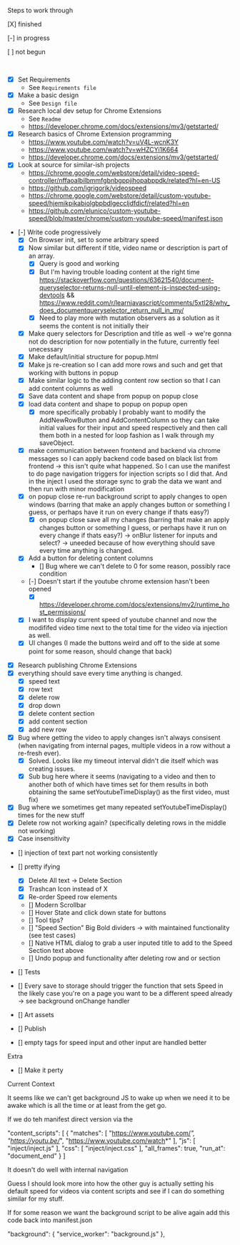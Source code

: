 Steps to work through

[X] finished

[-] in progress

[ ] not begun

<br/>

- [X] Set Requirements
    - See `Requirements file`
- [X] Make a basic design
    - See `Design file`
- [X] Research local dev setup for Chrome Extensions
    - See `Readme`
    - https://developer.chrome.com/docs/extensions/mv3/getstarted/
- [X] Research basics of Chrome Extension programming
    - https://www.youtube.com/watch?v=uV4L-wcnK3Y
    - https://www.youtube.com/watch?v=wHZCYi1K664
    - https://developer.chrome.com/docs/extensions/mv3/getstarted/
- [X] Look at source for similar-ish projects
    - https://chrome.google.com/webstore/detail/video-speed-controller/nffaoalbilbmmfgbnbgppjihopabppdk/related?hl=en-US
    - https://github.com/igrigorik/videospeed
    - https://chrome.google.com/webstore/detail/custom-youtube-speed/hjemikpikabiolgbpbdlgeccljdfdicf/related?hl=en
    - https://github.com/elunico/custom-youtube-speed/blob/master/chrome/custom-youtube-speed/manifest.json
- [-] Write code progressively
    - [X] On Browser init, set to some arbitrary speed 
    - [X] Now similar but different if title, video name or description is part of an array. 
        - [X] Query is good and working 
        - [X] But I'm having trouble loading content at the right time https://stackoverflow.com/questions/63621540/document-queryselector-returns-null-until-element-is-inspected-using-devtools && https://www.reddit.com/r/learnjavascript/comments/5xtl28/why_does_documentqueryselector_return_null_in_my/
        - [X] Need to play more with mutation observers as a solution as it seems the content is not initially their
    - [X] Make query selectors for Description and title as well -> we're gonna not do description for now potentially in the future, currently feel unecessary
    - [X] Make default/initial structure for popup.html
    - [X] Make js re-creation so I can add more rows and such and get that working with buttons in popup
    - [X] Make similar logic to the adding content row section so that I can add content columns as well
    - [X] Save data content and shape from popup on popup close 
    - [X] load data content and shape to popup on popup open 
        - [X] more specifically probably I probably want to modify the AddNewRowButton and AddContentColumn so they can take initial values for their input and speed respectively and then call them both in a nested for loop fashion as I walk through my saveObject.
    - [X] make communication between frontend and backend via chrome messages so I can apply backend code based on black list from frontend -> this isn't quite what happened. So I can use the manifest to do page navigation triggers for injection scripts so I did that. And in the inject I used the storage sync to grab the data we want and then run  with minor modification
    - [X] on popup close re-run background script to apply changes to open windows (barring that make an apply changes button or something I guess, or perhaps have it run on every change if thats easy?)
        - [X] on popup close save all my changes (barring that make an apply changes button or something I guess, or perhaps have it run on every change if thats easy?) -> onBlur listener for inputs and select? -> uneeded because of how everything should save every time anything is changed. 
    - [X] Add a button for deleting content columns
        - [] Bug where we can't delete to 0 for some reason, possibly race condition
    - [-] Doesn't start if the youtube chrome extension hasn't been opened
        - [X] https://developer.chrome.com/docs/extensions/mv2/runtime_host_permissions/
    - [X] I want to display current speed of youtube channel and now the modififed video time next to the total time for the video via injection as well. 
    - [X] UI changes (I made the buttons weird and off to the side at some point for some reason, should change that back)
- [X] Research publishing Chrome Extensions 
- [X] everything should save every time anything is changed. 
    - [X] speed text 
    - [X] row text
    - [X] delete row 
    - [X] drop down 
    - [X] delete content section 
    - [X] add content section 
    - [X] add new row
- [X] Bug where getting the video to apply changes isn't always consisent (when navigating from internal pages, multiple videos in a row without a re-fresh ever).
    - [X] Solved. Looks like my timeout interval didn't die itself which was creating issues. 
    - [X] Sub bug here where it seems (navigating to a video and then to another both of which have times set for them results in both obtaining the same setYoutubeTimeDisplay() as the first video, must fix)
- [X] Bug where we sometimes get many repeated setYoutubeTimeDisplay() times for the new stuff
- [X] Delete row not working again? (specifically deleting rows in the middle not working)
- [X] Case insensitivity
- [] injection of text part not working consistently
- [] pretty ifying
    - [X] Delete All text -> Delete Section
    - [X] Trashcan Icon instead of X
    - [X] Re-order Speed row elements
    - []  Modern Scrollbar
    - []  Hover State and click down state for buttons
    - []  Tool tips?
    - []  "Speed Section" Big Bold dividers -> with maintained functionality (see test cases)
    - []  Native HTML dialog to grab a user inputed title to add to the Speed Section text above
    - []  Undo popup and functionality after deleting row and or section
- [] Tests

- [] Every save to storage should trigger the function that sets Speed in the likely case you're on a page you want to be a different speed already -> see background onChange handler
- [] Art assets
- [] Publish
- [] empty tags for speed input and other input are handled better

Extra
- [] Make it perty 
















Current Context

It seems like we can't get background JS to wake up when we need it to be awake which is all the time or at least from the get go. 

If we do teh manifest direct version via the 

"content_scripts": [
        {
            "matches": [
                "https://www.youtube.com/*",
                "https://youtu.be/*",
                "https://www.youtube.com/watch*"
            ],
            "js": [
                "inject/inject.js"
            ],
            "css": [
                "inject/inject.css"
            ],
            "all_frames": true,
            "run_at": "document_end"
        }
    ]

It doesn't do well with internal navigation

Guess I should look more into how the other guy is actually setting his default speed for videos via content scripts and see if I can do something similar for my stuff. 



If for some reason we want the background script to be alive again add this code back into manifest.json

"background": {
        "service_worker": "background.js"
    },